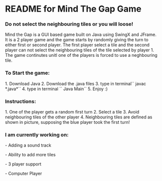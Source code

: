 # README for Mind The Gap Game

<h3> Do not select the neighbouring tiles or you will loose!</h3>

Mind the Gap is a GUI based game built on Java using SwingX and JFrame. 
It is a 2 player game and the game starts by randomly giving the turn to either first or second player.
The first player select a tile and the second player can not select the neighbouring tiles of the tile selected by player 1.
The game continutes unitl one of the players is forced to use a neghbouring tile.

<h3>To Start the game: </h3>
1. Download Java
2. Download the .java files
3. type in terminal`` javac *.java*``
4. type in terminal `` Java Main``
5. Enjoy :)


<h3>Instructions: </h3>
1. One of the player gets a random first turn
2. Select a tile
3. Avoid neighbouring tiles of the other player
4. Neighbouring tiles are defined as shown in picture, supposing the blue player took the first turn!




<h3>I am currently working on: </h3>
<p> - Adding a sound track </p>
<p>- Ability to add more tiles</p>
<p>- 3 player support</p>
<p>- Computer Player</p>
